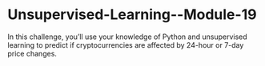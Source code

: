# Unsupervised-Learning--Module-19

In this challenge, you’ll use your knowledge of Python and unsupervised learning to predict if cryptocurrencies are affected by 24-hour or 7-day price changes.
